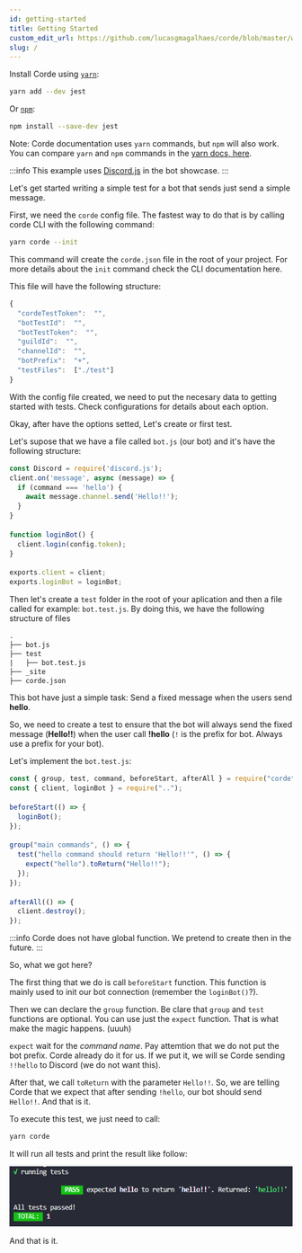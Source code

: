 ```yaml
---
id: getting-started
title: Getting Started
custom_edit_url: https://github.com/lucasgmagalhaes/corde/blob/master/website/versioned_docs/version-2.0/GettingStarted.md
slug: /
---
```


Install Corde using [`yarn`](https://yarnpkg.com/en/package/corde):

```bash
yarn add --dev jest
```

Or [`npm`](https://www.npmjs.com/package/corde):

```bash
npm install --save-dev jest
```

Note: Corde documentation uses `yarn` commands, but `npm` will also work. You can compare `yarn` and `npm` commands in the [yarn docs, here](https://yarnpkg.com/en/docs/migrating-from-npm#toc-cli-commands-comparison).

:::info
This example uses [Discord.js](https://discord.js.org/#/) in the bot showcase.
:::

Let's get started writing a simple test for a bot that sends just send a simple message.

First, we need the `corde` config file. The fastest way to do that is by calling corde CLI with the following command:

```bash
yarn corde --init
```

This command will create the `corde.json` file in the root of your project. For more details about the `init` command
check the CLI documentation here.

This file will have the following structure:

```javascript
{
  "cordeTestToken":  "",
  "botTestId":  "",
  "botTestToken":  "",
  "guildId":  "",
  "channelId":  "",
  "botPrefix":  "+",
  "testFiles":  ["./test"]
}
```

With the config file created, we need to put the necesary data to getting started with tests.
Check configurations for details about each option.

Okay, after have the options setted, Let's create or first test.

Let's supose that we have a file called `bot.js` (our bot) and it's have the following structure:

```javascript title="bot.js"
const Discord = require('discord.js');
client.on('message', async (message) => {
  if (command === 'hello') {
    await message.channel.send('Hello!!');
  }
}

function loginBot() {
  client.login(config.token);
}

exports.client = client;
exports.loginBot = loginBot;
```

Then let's create a `test` folder in the root of your aplication and then a file called for example: `bot.test.js`.
By doing this, we have the following structure of files

```
.
├── bot.js
├── test
|   ├── bot.test.js
├── _site
├── corde.json
```

This bot have just a simple task: Send a fixed message when the users send **hello**.

So, we need to create a test to ensure that the bot will always send the fixed message (**Hello!!**) when
the user call **!hello** (`!` is the prefix for bot. Always use a prefix for your bot).

Let's implement the `bot.test.js`:

```javascript title="./tests/bot.test.js"
const { group, test, command, beforeStart, afterAll } = require("corde");
const { client, loginBot } = require("..");

beforeStart(() => {
  loginBot();
});

group("main commands", () => {
  test("hello command should return 'Hello!!'", () => {
    expect("hello").toReturn("Hello!!");
  });
});

afterAll(() => {
  client.destroy();
});
```

:::info
Corde does not have global function. We pretend to create then in the future.
:::

So, what we got here?

The first thing that we do is call `beforeStart` function. This function is mainly used to
init our bot connection (remember the `loginBot()`?).

Then we can declare the `group` function. Be clare that `group` and `test` functions are optional.
You can use just the `expect` function. That is what make the magic happens. (uuuh)

`expect` wait for the _command name_. Pay attemtion that we do not put the bot prefix. Corde already do it
for us. If we put it, we will se Corde sending `!!hello` to Discord (we do not want this).

After that, we call `toReturn` with the parameter `Hello!!`. So, we are telling Corde that we expect that after sending `!hello`,
our bot should send `Hello!!`. And that is it.

To execute this test, we just need to call:

```bash
yarn corde
```

It will run all tests and print the result like follow:

![Result code](../../static/img/console_print.png)

And that is it.
